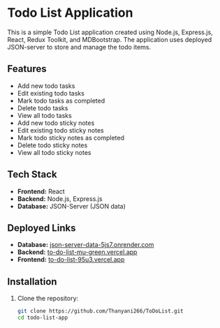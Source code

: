 # Todo List Application

This is a simple Todo List application created using Node.js, Express.js, React, Redux Toolkit, and MDBootstrap. The application uses deployed JSON-server to store and manage the todo items.

## Features

- Add new todo tasks
- Edit existing todo tasks
- Mark todo tasks as completed
- Delete todo tasks
- View all todo tasks
- Add new todo sticky notes
- Edit existing todo sticky notes
- Mark todo sticky notes as completed
- Delete todo sticky notes
- View all todo sticky notes

## Tech Stack

- **Frontend:** React
- **Backend:** Node.js, Express.js
- **Database:** JSON-Server (JSON data)

## Deployed Links

- **Database:** [json-server-data-5js7.onrender.com](https://json-server-data-5js7.onrender.com)
- **Backend:** [to-do-list-mu-green.vercel.app](https://to-do-list-mu-green.vercel.app)
- **Frontend:** [to-do-list-95u3.vercel.app](https://to-do-list-95u3.vercel.app)

## Installation

1. Clone the repository:
   ```bash
   git clone https://github.com/Thanyani266/ToDoList.git
   cd todo-list-app

